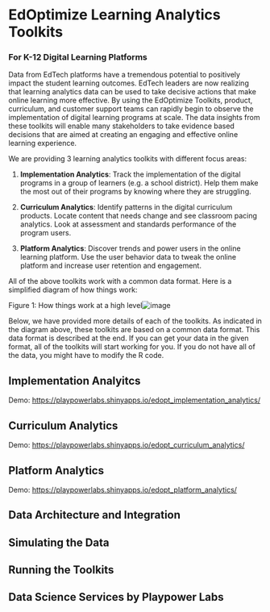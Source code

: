 # EdOptimize Learning Analytics Toolkits
### For K-12 Digital Learning Platforms

Data from EdTech platforms have a tremendous potential to positively impact the student learning outcomes. EdTech leaders are now realizing that learning analytics data can be used to take decisive actions that make online learning more effective. By using the EdOptimize Toolkits, product, curriculum, and customer support teams can rapidly begin to observe the implementation of digital learning programs at scale. The data insights from these toolkits will enable many stakeholders to take evidence based decisions that are aimed at creating an engaging and effective online learning experience. 

We are providing 3 learning analytics toolkits with different focus areas:

1. **Implementation Analytics**: Track the implementation of the digital programs in a group of learners (e.g. a school district). Help them make the most out of their programs by knowing where they are struggling.

2. **Curriculum Analytics**: Identify patterns in the digital curriculum products. Locate content that needs change and see classroom pacing analytics. Look at assessment and standards performance of the program users.

3. **Platform Analytics**: Discover trends and power users in the online learning platform. Use the user behavior data to tweak the online platform and increase user retention and engagement.

All of the above toolkits work with a common data format. Here is a simplified diagram of how things work:

Figure 1: How things work at a high level![image](https://user-images.githubusercontent.com/830400/115012160-1bfd4700-9ecd-11eb-9882-1ba3efbfe5dc.png)

Below, we have provided more details of each of the toolkits. As indicated in the diagram above, these toolkits are based on a common data format. This data format is described at the end. If you can get your data in the given format, all of the toolkits will start working for you. If you do not have all of the data, you might have to modify the R code.

## Implementation Analyitcs

Demo: https://playpowerlabs.shinyapps.io/edopt_implementation_analytics/

## Curriculum Analytics

Demo: https://playpowerlabs.shinyapps.io/edopt_curriculum_analytics/

## Platform Analytics

Demo: https://playpowerlabs.shinyapps.io/edopt_platform_analytics/

## Data Architecture and Integration

## Simulating the Data

## Running the Toolkits

## Data Science Services by Playpower Labs
